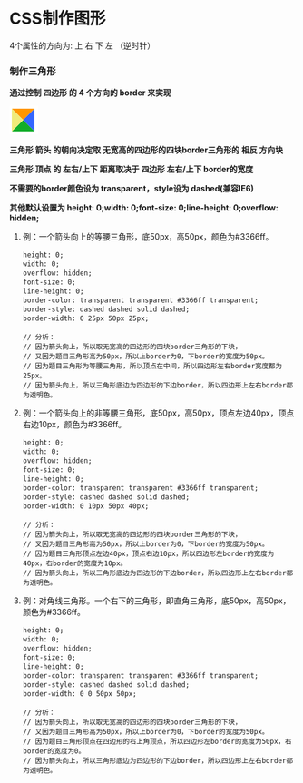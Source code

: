 # CSS制作图形

4个属性的方向为: 上 右 下 左 （逆时针）

### 制作三角形

**通过控制 四边形 的 4 个方向的 border 来实现**

![四边形](./四边形.jpg)

**三角形 箭头 的朝向决定取 无宽高的四边形的四块border三角形的 相反 方向块**

**三角形 顶点 的 左右/上下 距离取决于 四边形 左右/上下 border的宽度**

**不需要的border颜色设为 transparent，style设为 dashed(兼容IE6)**

**其他默认设置为 height: 0;width: 0;font-size: 0;line-height: 0;overflow: hidden;**

1. 例：一个箭头向上的等腰三角形，底50px，高50px，颜色为#3366ff。

    ```
    height: 0;
    width: 0;
    overflow: hidden;
    font-size: 0;
    line-height: 0;
    border-color: transparent transparent #3366ff transparent;
    border-style: dashed dashed solid dashed;
    border-width: 0 25px 50px 25px;

    // 分析：
    // 因为箭头向上，所以取无宽高的四边形的四块border三角形的下块，
    // 又因为题目三角形高为50px，所以上border为0，下border的宽度为50px。
    // 因为题目三角形为等腰三角形，所以顶点在中间，所以四边形左右border宽度都为25px。
    // 因为箭头向上，所以三角形底边为四边形的下边border，所以四边形上左右border都为透明色。
    ```

2. 例：一个箭头向上的非等腰三角形，底50px，高50px，顶点左边40px，顶点右边10px，颜色为#3366ff。
   
    ```
    height: 0;
    width: 0;
    overflow: hidden;
    font-size: 0;
    line-height: 0;
    border-color: transparent transparent #3366ff transparent;
    border-style: dashed dashed solid dashed;
    border-width: 0 10px 50px 40px;

    // 分析：
    // 因为箭头向上，所以取无宽高的四边形的四块border三角形的下块，
    // 又因为题目三角形高为50px，所以上border为0，下border的宽度为50px。
    // 因为题目三角形顶点左边40px，顶点右边10px，所以四边形左border的宽度为40px，右border的宽度为10px。
    // 因为箭头向上，所以三角形底边为四边形的下边border，所以四边形上左右border都为透明色。
    ```

3. 例：对角线三角形。一个右下的三角形，即直角三角形，底50px，高50px，颜色为#3366ff。
   
    ```
    height: 0;
    width: 0;
    overflow: hidden;
    font-size: 0;
    line-height: 0;
    border-color: transparent transparent #3366ff transparent;
    border-style: dashed dashed solid dashed;
    border-width: 0 0 50px 50px;

    // 分析：
    // 因为箭头向上，所以取无宽高的四边形的四块border三角形的下块，
    // 又因为题目三角形高为50px，所以上border为0，下border的宽度为50px。
    // 因为题目三角形顶点在四边形的右上角顶点，所以四边形左border的宽度为50px，右border的宽度为0。
    // 因为箭头向上，所以三角形底边为四边形的下边border，所以四边形上左右border都为透明色。
    ```
